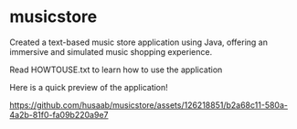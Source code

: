 # musicstore
Created a text-based music store application using Java, offering an immersive and simulated music shopping experience.

Read HOWTOUSE.txt to learn how to use the application

Here is a quick preview of the application!


https://github.com/husaab/musicstore/assets/126218851/b2a68c11-580a-4a2b-81f0-fa09b220a9e7





